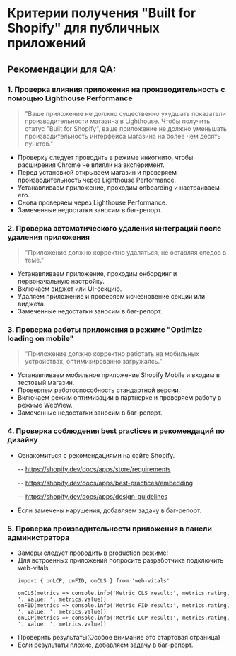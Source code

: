 # Критерии получения "Built for Shopify" для публичных приложений

## Рекомендации для QA:

### 1. Проверка влияния приложения на производительность с помощью Lighthouse Performance

> "Ваше приложение не должно существенно ухудшать показатели производительности магазина в Lighthouse. Чтобы получить статус "Built for Shopify", ваше приложение не должно уменьшать производительность интерфейса магазина на более чем десять пунктов."

- Проверку следует проводить в режиме инкогнито, чтобы расширения Chrome не влияли на эксперимент.
- Перед установкой открываем магазин и проверяем производительность через Lighthouse Performance.
- Устанавливаем приложение, проходим onboarding и настраиваем его.
- Снова проверяем через Lighthouse Performance.
- Замеченные недостатки заносим в баг-репорт.

### 2. Проверка автоматического удаления интеграций после удаления приложения

> "Приложение должно корректно удаляться, не оставляя следов в теме."

- Устанавливаем приложение, проходим онбординг и первоначальную настройку.
- Включаем виджет или UI-секцию.
- Удаляем приложение и проверяем исчезновение секции или виджета.
- Замеченные недостатки заносим в баг-репорт.

### 3. Проверка работы приложения в режиме "Optimize loading on mobile"

> "Приложение должно корректно работать на мобильных устройствах, оптимизированно загружаясь."

- Устанавливаем мобильное приложение Shopify Mobile и входим в тестовый магазин.
- Проверяем работоспособность стандартной версии.
- Включаем режим оптимизации в партнерке и проверяем работу в режиме WebView.
- Замеченные недостатки заносим в баг-репорт.

### 4. Проверка соблюдения best practices и рекомендаций по дизайну

- Ознакомиться с рекомендациями на сайте Shopify.

  -- https://shopify.dev/docs/apps/store/requirements
  
  -- https://shopify.dev/docs/apps/best-practices/embedding
  
  -- https://shopify.dev/docs/apps/design-guidelines
  
- Если замечены нарушения, добавляем задачу в баг-репорт.

### 5. Проверка производительности приложения в панели администратора

- Замеры следует проводить в production режиме!
- Для встроенных приложений попросите разработчика подключить web-vitals.
  ```
  import { onLCP, onFID, onCLS } from 'web-vitals'

  onCLS(metrics => console.info('Metric CLS result:', metrics.rating, '. Value: ', metrics.value))
  onFID(metrics => console.info('Metric FID result:', metrics.rating, '. Value: ', metrics.value))
  onLCP(metrics => console.info('Metric LCP result:', metrics.rating, '. Value: ', metrics.value))
  ```
- Проверить результаты(Особое внимание это стартовая страница)
- Если результаты плохие, добавляем задачу в баг-репорт.

